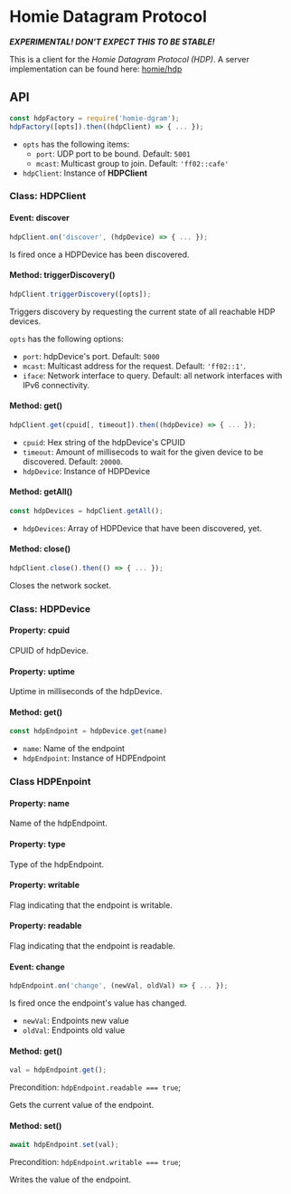 # Homie Datagram Protocol

***EXPERIMENTAL! DON'T EXPECT THIS TO BE STABLE!***

This is a client for the *Homie Datagram Protocol (HDP)*. A server implementation can be found here: [homie/hdp](https://github.com/jue89/homie/tree/main/firmware/sys/hdp)

## API

```js
const hdpFactory = require('homie-dgram');
hdpFactory([opts]).then((hdpClient) => { ... });
```
* `opts` has the following items:
   * `port`: UDP port to be bound. Default: `5001`
   * `mcast`: Multicast group to join. Default: `'ff02::cafe'`
* `hdpClient`: Instance of **HDPClient**

### Class: HDPClient

#### Event: discover

```js
hdpClient.on('discover', (hdpDevice) => { ... });
```

Is fired once a HDPDevice has been discovered.

#### Method: triggerDiscovery()

```js
hdpClient.triggerDiscovery([opts]);
```

Triggers discovery by requesting the current state of all reachable HDP devices.

`opts` has the following options:
* `port`: hdpDevice's port. Default: `5000`
* `mcast`: Multicast address for the request. Default: `'ff02::1'`.
* `iface`: Network interface to query. Default: all network interfaces with IPv6 connectivity.

#### Method: get()

```js
hdpClient.get(cpuid[, timeout]).then((hdpDevice) => { ... });
```

* `cpuid`: Hex string of the hdpDevice's CPUID
* `timeout`: Amount of millisecods to wait for the given device to be discovered. Default: `20000`.
* `hdpDevice`: Instance of HDPDevice

#### Method: getAll()

```js
const hdpDevices = hdpClient.getAll();
```

* `hdpDevices`: Array of HDPDevice that have been discovered, yet.

#### Method: close()

```js
hdpClient.close().then(() => { ... });
```

Closes the network socket.

### Class: HDPDevice

#### Property: cpuid

CPUID of hdpDevice.

#### Property: uptime

Uptime in milliseconds of the hdpDevice.

#### Method: get()

```js
const hdpEndpoint = hdpDevice.get(name)
```

* `name`: Name of the endpoint
* `hdpEndpoint`: Instance of HDPEndpoint

### Class HDPEnpoint

#### Property: name

Name of the hdpEndpoint.

#### Property: type

Type of the hdpEndpoint.

#### Property: writable

Flag indicating that the endpoint is writable.

#### Property: readable

Flag indicating that the endpoint is readable.

#### Event: change

```js
hdpEndpoint.on('change', (newVal, oldVal) => { ... });
```

Is fired once the endpoint's value has changed.

* `newVal`: Endpoints new value
* `oldVal`: Endpoints old value

#### Method: get()

```js
val = hdpEndpoint.get();
```

Precondition: `hdpEndpoint.readable === true`;

Gets the current value of the endpoint.

#### Method: set()

```js
await hdpEndpoint.set(val);
```

Precondition: `hdpEndpoint.writable === true`;

Writes the value of the endpoint.

